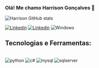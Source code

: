 ### Olá! Me chamo Harrison Gonçalves 👋
  


![Harrison GitHub stats](https://github-readme-stats.vercel.app/api?username=harrisongoncalves&show_icons=true&theme=tokyonight)

[![Linkedin](https://img.shields.io/badge/LinkedIn-0077B5?style=for-the-badge&logo=linkedin&logoColor=white)](https://www.linkedin.com/in/harrisongoncalves/)
[![Linkedin](https://img.shields.io/badge/Steam-000000?style=for-the-badge&logo=steam&logoColor=white)](https://steamcommunity.com/id/H3yF3n1x//)
![Windows](https://img.shields.io/badge/Windows-0078D6?style=for-the-badge&logo=windows&logoColor=white)


## Tecnologias e Ferramentas:
<div style="display: inline_block"><br/>
<img align="center" alt="python" src="https://img.shields.io/badge/Python-3776AB?style=for-the-badge&logo=python&logoColor=white"/>
<img align="center" alt="c#" src="https://img.shields.io/badge/C%23-239120?style=for-the-badge&logo=c-sharp&logoColor=white"/>
<img align="center" alt="mysql" src="https://img.shields.io/badge/MySQL-00000F?style=for-the-badge&logo=mysql&logoColor=white"/>
<img align="center" alt="sqlserver" src="https://img.shields.io/badge/Microsoft_SQL_Server-CC2927?style=for-the-badge&logo=microsoft-sql-server&logoColor=white"/>
</div>

